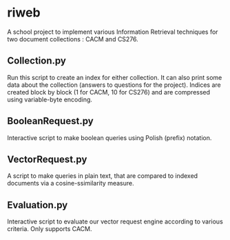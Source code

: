 # riweb

A school project to implement various Information Retrieval techniques for two document collections : CACM and CS276.

## Collection.py

Run this script to create an index for either collection.
It can also print some data about the collection (answers to questions for the project).
Indices are created  block by block (1 for CACM, 10 for CS276) and are compressed using variable-byte encoding.

## BooleanRequest.py

Interactive script to make boolean queries using Polish (prefix) notation.

## VectorRequest.py

A script to make queries in plain text, that are compared to indexed documents via a cosine-ssimilarity measure.

## Evaluation.py

Interactive script to evaluate our vector request engine according to various criteria. Only supports CACM.
